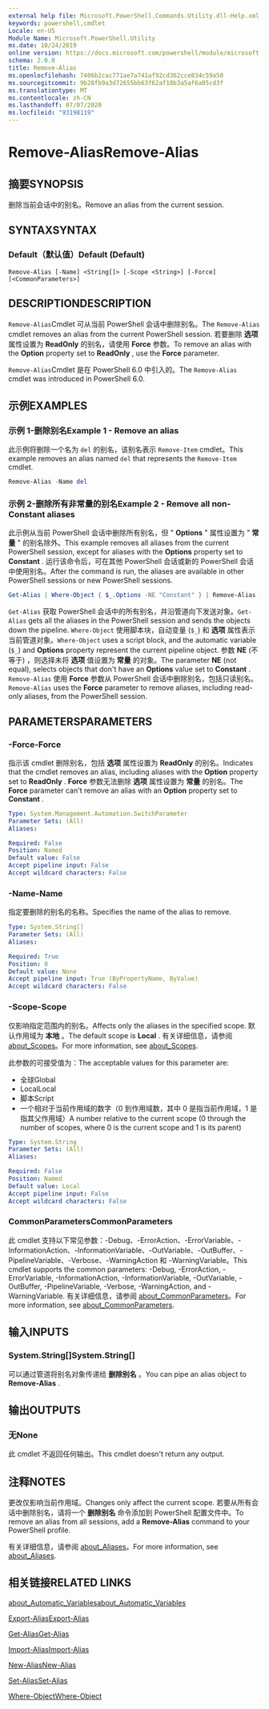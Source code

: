 ```yaml
---
external help file: Microsoft.PowerShell.Commands.Utility.dll-Help.xml
keywords: powershell,cmdlet
Locale: en-US
Module Name: Microsoft.PowerShell.Utility
ms.date: 10/24/2019
online version: https://docs.microsoft.com/powershell/module/microsoft.powershell.utility/remove-alias?view=powershell-7.1&WT.mc_id=ps-gethelp
schema: 2.0.0
title: Remove-Alias
ms.openlocfilehash: 7406b2cac771ae7a741af92cd362cce834c59a50
ms.sourcegitcommit: 9b28fb9a3d72655bb63f62af18b3a5af6a05cd3f
ms.translationtype: MT
ms.contentlocale: zh-CN
ms.lasthandoff: 07/07/2020
ms.locfileid: "93198119"
---
```

# <span data-ttu-id="af85d-103">Remove-Alias</span><span class="sxs-lookup"><span data-stu-id="af85d-103">Remove-Alias</span></span>

## <span data-ttu-id="af85d-104">摘要</span><span class="sxs-lookup"><span data-stu-id="af85d-104">SYNOPSIS</span></span>
<span data-ttu-id="af85d-105">删除当前会话中的别名。</span><span class="sxs-lookup"><span data-stu-id="af85d-105">Remove an alias from the current session.</span></span>

## <span data-ttu-id="af85d-106">SYNTAX</span><span class="sxs-lookup"><span data-stu-id="af85d-106">SYNTAX</span></span>

### <span data-ttu-id="af85d-107">Default（默认值）</span><span class="sxs-lookup"><span data-stu-id="af85d-107">Default (Default)</span></span>

```
Remove-Alias [-Name] <String[]> [-Scope <String>] [-Force] [<CommonParameters>]
```

## <span data-ttu-id="af85d-108">DESCRIPTION</span><span class="sxs-lookup"><span data-stu-id="af85d-108">DESCRIPTION</span></span>

<span data-ttu-id="af85d-109">`Remove-Alias`Cmdlet 可从当前 PowerShell 会话中删除别名。</span><span class="sxs-lookup"><span data-stu-id="af85d-109">The `Remove-Alias` cmdlet removes an alias from the current PowerShell session.</span></span> <span data-ttu-id="af85d-110">若要删除 **选项** 属性设置为 **ReadOnly** 的别名，请使用 **Force** 参数。</span><span class="sxs-lookup"><span data-stu-id="af85d-110">To remove an alias with the **Option** property set to **ReadOnly** , use the **Force** parameter.</span></span>

<span data-ttu-id="af85d-111">`Remove-Alias`Cmdlet 是在 PowerShell 6.0 中引入的。</span><span class="sxs-lookup"><span data-stu-id="af85d-111">The `Remove-Alias` cmdlet was introduced in PowerShell 6.0.</span></span>

## <span data-ttu-id="af85d-112">示例</span><span class="sxs-lookup"><span data-stu-id="af85d-112">EXAMPLES</span></span>

### <span data-ttu-id="af85d-113">示例 1-删除别名</span><span class="sxs-lookup"><span data-stu-id="af85d-113">Example 1 - Remove an alias</span></span>

<span data-ttu-id="af85d-114">此示例将删除一个名为 `del` 的别名，该别名表示 `Remove-Item` cmdlet。</span><span class="sxs-lookup"><span data-stu-id="af85d-114">This example removes an alias named `del` that represents the `Remove-Item` cmdlet.</span></span>

```powershell
Remove-Alias -Name del
```

### <span data-ttu-id="af85d-115">示例 2-删除所有非常量的别名</span><span class="sxs-lookup"><span data-stu-id="af85d-115">Example 2 - Remove all non-Constant aliases</span></span>

<span data-ttu-id="af85d-116">此示例从当前 PowerShell 会话中删除所有别名，但 " **Options** " 属性设置为 " **常量** " 的别名除外。</span><span class="sxs-lookup"><span data-stu-id="af85d-116">This example removes all aliases from the current PowerShell session, except for aliases with the **Options** property set to **Constant** .</span></span> <span data-ttu-id="af85d-117">运行该命令后，可在其他 PowerShell 会话或新的 PowerShell 会话中使用别名。</span><span class="sxs-lookup"><span data-stu-id="af85d-117">After the command is run, the aliases are available in other PowerShell sessions or new PowerShell sessions.</span></span>

```powershell
Get-Alias | Where-Object { $_.Options -NE "Constant" } | Remove-Alias -Force
```

<span data-ttu-id="af85d-118">`Get-Alias` 获取 PowerShell 会话中的所有别名，并沿管道向下发送对象。</span><span class="sxs-lookup"><span data-stu-id="af85d-118">`Get-Alias` gets all the aliases in the PowerShell session and sends the objects down the pipeline.</span></span>
<span data-ttu-id="af85d-119">`Where-Object` 使用脚本块，自动变量 (`$_`) 和 **选项** 属性表示当前管道对象。</span><span class="sxs-lookup"><span data-stu-id="af85d-119">`Where-Object` uses a script block, and the automatic variable (`$_`) and **Options** property represent the current pipeline object.</span></span> <span data-ttu-id="af85d-120">参数 **NE** (不等于) ，则选择未将 **选项** 值设置为 **常量** 的对象。</span><span class="sxs-lookup"><span data-stu-id="af85d-120">The parameter **NE** (not equal), selects objects that don't have an **Options** value set to **Constant** .</span></span> <span data-ttu-id="af85d-121">`Remove-Alias` 使用 **Force** 参数从 PowerShell 会话中删除别名，包括只读别名。</span><span class="sxs-lookup"><span data-stu-id="af85d-121">`Remove-Alias` uses the **Force** parameter to remove aliases, including read-only aliases, from the PowerShell session.</span></span>

## <span data-ttu-id="af85d-122">PARAMETERS</span><span class="sxs-lookup"><span data-stu-id="af85d-122">PARAMETERS</span></span>

### <span data-ttu-id="af85d-123">-Force</span><span class="sxs-lookup"><span data-stu-id="af85d-123">-Force</span></span>

<span data-ttu-id="af85d-124">指示该 cmdlet 删除别名，包括 **选项** 属性设置为 **ReadOnly** 的别名。</span><span class="sxs-lookup"><span data-stu-id="af85d-124">Indicates that the cmdlet removes an alias, including aliases with the **Option** property set to **ReadOnly** .</span></span> <span data-ttu-id="af85d-125">**Force** 参数无法删除 **选项** 属性设置为 **常量** 的别名。</span><span class="sxs-lookup"><span data-stu-id="af85d-125">The **Force** parameter can't remove an alias with an **Option** property set to **Constant** .</span></span>

```yaml
Type: System.Management.Automation.SwitchParameter
Parameter Sets: (All)
Aliases:

Required: False
Position: Named
Default value: False
Accept pipeline input: False
Accept wildcard characters: False
```

### <span data-ttu-id="af85d-126">-Name</span><span class="sxs-lookup"><span data-stu-id="af85d-126">-Name</span></span>

<span data-ttu-id="af85d-127">指定要删除的别名的名称。</span><span class="sxs-lookup"><span data-stu-id="af85d-127">Specifies the name of the alias to remove.</span></span>

```yaml
Type: System.String[]
Parameter Sets: (All)
Aliases:

Required: True
Position: 0
Default value: None
Accept pipeline input: True (ByPropertyName, ByValue)
Accept wildcard characters: False
```

### <span data-ttu-id="af85d-128">-Scope</span><span class="sxs-lookup"><span data-stu-id="af85d-128">-Scope</span></span>

<span data-ttu-id="af85d-129">仅影响指定范围内的别名。</span><span class="sxs-lookup"><span data-stu-id="af85d-129">Affects only the aliases in the specified scope.</span></span> <span data-ttu-id="af85d-130">默认作用域为 **本地** 。</span><span class="sxs-lookup"><span data-stu-id="af85d-130">The default scope is **Local** .</span></span> <span data-ttu-id="af85d-131">有关详细信息，请参阅 [about_Scopes](../microsoft.powershell.core/about/about_scopes.md)。</span><span class="sxs-lookup"><span data-stu-id="af85d-131">For more information, see [about_Scopes](../microsoft.powershell.core/about/about_scopes.md).</span></span>

<span data-ttu-id="af85d-132">此参数的可接受值为：</span><span class="sxs-lookup"><span data-stu-id="af85d-132">The acceptable values for this parameter are:</span></span>

- <span data-ttu-id="af85d-133">全球</span><span class="sxs-lookup"><span data-stu-id="af85d-133">Global</span></span>
- <span data-ttu-id="af85d-134">Local</span><span class="sxs-lookup"><span data-stu-id="af85d-134">Local</span></span>
- <span data-ttu-id="af85d-135">脚本</span><span class="sxs-lookup"><span data-stu-id="af85d-135">Script</span></span>
- <span data-ttu-id="af85d-136">一个相对于当前作用域的数字（0 到作用域数，其中 0 是指当前作用域，1 是指其父作用域）</span><span class="sxs-lookup"><span data-stu-id="af85d-136">A number relative to the current scope (0 through the number of scopes, where 0 is the current scope and 1 is its parent)</span></span>

```yaml
Type: System.String
Parameter Sets: (All)
Aliases:

Required: False
Position: Named
Default value: Local
Accept pipeline input: False
Accept wildcard characters: False
```

### <span data-ttu-id="af85d-137">CommonParameters</span><span class="sxs-lookup"><span data-stu-id="af85d-137">CommonParameters</span></span>

<span data-ttu-id="af85d-138">此 cmdlet 支持以下常见参数：-Debug、-ErrorAction、-ErrorVariable、-InformationAction、-InformationVariable、-OutVariable、-OutBuffer、-PipelineVariable、-Verbose、-WarningAction 和 -WarningVariable。</span><span class="sxs-lookup"><span data-stu-id="af85d-138">This cmdlet supports the common parameters: -Debug, -ErrorAction, -ErrorVariable, -InformationAction, -InformationVariable, -OutVariable, -OutBuffer, -PipelineVariable, -Verbose, -WarningAction, and -WarningVariable.</span></span> <span data-ttu-id="af85d-139">有关详细信息，请参阅 [about_CommonParameters](https://go.microsoft.com/fwlink/?LinkID=113216)。</span><span class="sxs-lookup"><span data-stu-id="af85d-139">For more information, see [about_CommonParameters](https://go.microsoft.com/fwlink/?LinkID=113216).</span></span>

## <span data-ttu-id="af85d-140">输入</span><span class="sxs-lookup"><span data-stu-id="af85d-140">INPUTS</span></span>

### <span data-ttu-id="af85d-141">System.String[]</span><span class="sxs-lookup"><span data-stu-id="af85d-141">System.String[]</span></span>

<span data-ttu-id="af85d-142">可以通过管道将别名对象传递给 **删除别名** 。</span><span class="sxs-lookup"><span data-stu-id="af85d-142">You can pipe an alias object to **Remove-Alias** .</span></span>

## <span data-ttu-id="af85d-143">输出</span><span class="sxs-lookup"><span data-stu-id="af85d-143">OUTPUTS</span></span>

### <span data-ttu-id="af85d-144">无</span><span class="sxs-lookup"><span data-stu-id="af85d-144">None</span></span>

<span data-ttu-id="af85d-145">此 cmdlet 不返回任何输出。</span><span class="sxs-lookup"><span data-stu-id="af85d-145">This cmdlet doesn't return any output.</span></span>

## <span data-ttu-id="af85d-146">注释</span><span class="sxs-lookup"><span data-stu-id="af85d-146">NOTES</span></span>

<span data-ttu-id="af85d-147">更改仅影响当前作用域。</span><span class="sxs-lookup"><span data-stu-id="af85d-147">Changes only affect the current scope.</span></span> <span data-ttu-id="af85d-148">若要从所有会话中删除别名，请将一个 **删除别名** 命令添加到 PowerShell 配置文件中。</span><span class="sxs-lookup"><span data-stu-id="af85d-148">To remove an alias from all sessions, add a **Remove-Alias** command to your PowerShell profile.</span></span>

<span data-ttu-id="af85d-149">有关详细信息，请参阅 [about_Aliases](../microsoft.powershell.core/about/about_aliases.md)。</span><span class="sxs-lookup"><span data-stu-id="af85d-149">For more information, see [about_Aliases](../microsoft.powershell.core/about/about_aliases.md).</span></span>

## <span data-ttu-id="af85d-150">相关链接</span><span class="sxs-lookup"><span data-stu-id="af85d-150">RELATED LINKS</span></span>

[<span data-ttu-id="af85d-151">about_Automatic_Variables</span><span class="sxs-lookup"><span data-stu-id="af85d-151">about_Automatic_Variables</span></span>](../Microsoft.PowerShell.Core/About/about_Automatic_Variables.md)

[<span data-ttu-id="af85d-152">Export-Alias</span><span class="sxs-lookup"><span data-stu-id="af85d-152">Export-Alias</span></span>](Export-Alias.md)

[<span data-ttu-id="af85d-153">Get-Alias</span><span class="sxs-lookup"><span data-stu-id="af85d-153">Get-Alias</span></span>](Get-Alias.md)

[<span data-ttu-id="af85d-154">Import-Alias</span><span class="sxs-lookup"><span data-stu-id="af85d-154">Import-Alias</span></span>](Import-Alias.md)

[<span data-ttu-id="af85d-155">New-Alias</span><span class="sxs-lookup"><span data-stu-id="af85d-155">New-Alias</span></span>](New-Alias.md)

[<span data-ttu-id="af85d-156">Set-Alias</span><span class="sxs-lookup"><span data-stu-id="af85d-156">Set-Alias</span></span>](Set-Alias.md)

[<span data-ttu-id="af85d-157">Where-Object</span><span class="sxs-lookup"><span data-stu-id="af85d-157">Where-Object</span></span>](../Microsoft.PowerShell.Core/Where-Object.md)

